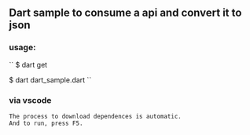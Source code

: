 ## Dart sample to consume a api and convert it to json

### usage:
``
$ dart get

$ dart dart_sample.dart
``

### via vscode

	The process to download dependences is automatic.
	And to run, press F5.




